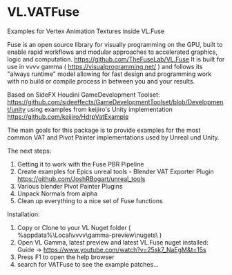 # VL.VATFuse
Examples for Vertex Animation Textures inside VL.Fuse

Fuse is an open source library for visually programming on the GPU, built to enable rapid workflows and modular approaches to accelerated graphics, logic and computation. https://github.com/TheFuseLab/VL.Fuse It is built for use in vvvv gamma ( https://visualprogramming.net/ ) and follows its "always runtime" model allowing for fast design and programming work with no build or compile process in between you and your results.

Based on SideFX Houdini GameDevelopment Toolset: https://github.com/sideeffects/GameDevelopmentToolset/blob/Development/unity
using examples from keijiro's Unity implementation https://github.com/keijiro/HdrpVatExample 

The main goals for this package is to provide examples for the most common VAT and Pivot Painter implementations used by Unreal und Unity. 

The next steps:

1. Getting it to work with the Fuse PBR Pipeline
2. Create examples for Epics unreal tools  - Blender VAT Exporter Plugin https://github.com/JoshRBogart/unreal_tools
3. Various blender Pivot Painter Plugins
4. Unpack Normals from alpha
5. Clean up everything to a nice set of Fuse functions

Installation: 

1. Copy or Clone to your VL Nuget folder ( %appdata%\Local\vvvv\gamma-preview\nugets\ ) 
2. Open VL Gamma, latest preview and latest VL.Fuse nuget installed: Guide -> https://www.youtube.com/watch?v=25sk7_NaEgM&t=15s
3. Press F1 to open the help browser
4. search for VATFuse to see the example patches...
